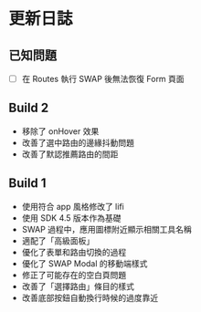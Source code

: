 # 更新日誌



## 已知問題

- [ ] 在 Routes 執行 SWAP 後無法恢復 Form 頁面

## Build 2

- 移除了 onHover 效果
- 改善了選中路由的邊緣抖動問題
- 改善了默認推薦路由的間距

## Build 1

- 使用符合 app 風格修改了 lifi
- 使用 SDK 4.5 版本作為基礎
- SWAP 過程中，應用圖標附近顯示相關工具名稱
- 適配了「高級面板」
- 優化了表單和路由切換的過程
- 優化了 SWAP Modal 的移動端樣式
- 修正了可能存在的空白頁問題
- 改善了「選擇路由」條目的樣式
- 改善底部按鈕自動換行時候的過度靠近
